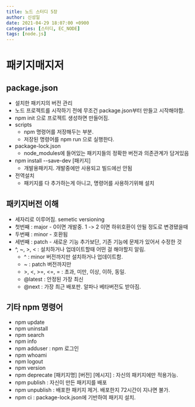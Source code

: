 ```yaml
---
title: 노드 스터디 5장
author: 신성일
date: 2021-04-29 18:07:00 +0900
categories: [스터디, EC_NODE]
tags: [node.js]
---
```


# 패키지매지저

## package.json

- 설치한 패키지의 버전 관리
- 노드 프로젝트를 시작하기 전에 무조건 package.json부터 만들고 시작해야함.
- npm init 으로 프로젝트 생성하면 만들어짐.
- scripts
  - npm 명령어를 저장해두는 부분.
  - 저장된 명령어를 npm run 으로 실행한다.
- package-lock.json
  - node_modules에 들어있는 패키지들의 정확한 버전과 의존관계가 담겨있음
- npm install --save-dev [패키지]
  - 개발용패키지. 개발중에만 사용되고 빌드에선 안됨
- 전역설치
  - 패키지를 다 추가하는게 아니고, 명령어를 사용하기위해 설치

## 패키지버전 이해

- 세자리로 이루어짐. semetic versioning
- 첫번째 : major - 0이면 개발중. 1 -> 2 이면 하위호환이 안될 정도로 변경됐을때
- 두번째 : minor - 호환됨
- 세번째 : patch - 새로운 기능 추가보단, 기존 기능에 문제가 있어서 수정한 것
- ^, ~, >, < : 설치하거나 업데이트할때 어떤 걸 해야할지 알림.
  - ^ : minor 버전까지만 설치하거나 업데이트함.
  - ~ : patch 버전까지만
  - \>, <, >=, <=, = : 초과, 미만, 이상, 이하, 동일.
  - @latest : 안정된 가장 최신
  - @next : 가장 최근 배포판. 알파나 베타버전도 받아짐.

## 기타 npm 명령어

- npm update
- npm uninstall
- npm search
- npm info
- npm adduser : npm 로그인
- npm whoami
- npm logout
- npm version
- npm deprecate [패키지명] [버전] [메시지] : 자신의 패키지에만 적용가능.
- npm publish : 자신이 만든 패키지를 배포
- npm unpublish : 배포한 패키지 제거. 배포한지 72시간이 지나면 불가.
- npm ci : package-lock.json에 기반하여 패키지 설치.
